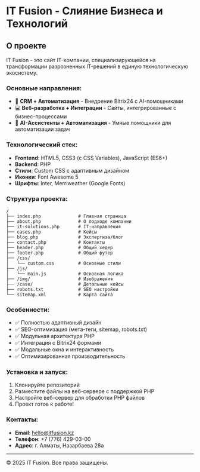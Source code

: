 # IT Fusion - Слияние Бизнеса и Технологий

## О проекте

IT Fusion - это сайт IT-компании, специализирующейся на трансформации разрозненных IT-решений в единую технологическую экосистему.

### Основные направления:
- 🔧 **CRM + Автоматизация** - Внедрение Bitrix24 с AI-помощниками
- 💻 **Веб-разработка + Интеграции** - Сайты, интегрированные с бизнес-процессами  
- 🤖 **AI-Ассистенты + Автоматизация** - Умные помощники для автоматизации задач

### Технологический стек:
- **Frontend**: HTML5, CSS3 (с CSS Variables), JavaScript (ES6+)
- **Backend**: PHP
- **Стили**: Custom CSS с адаптивным дизайном
- **Иконки**: Font Awesome 5
- **Шрифты**: Inter, Merriweather (Google Fonts)

### Структура проекта:
```
/
├── index.php              # Главная страница
├── about.php              # О подходе компании
├── it-solutions.php       # IT-направления
├── cases.php              # Кейсы
├── blog.php               # Экспертиза/блог
├── contact.php            # Контакты
├── header.php             # Общий хедер
├── footer.php             # Общий футер
├── /css/
│   └── custom.css         # Основные стили
├── /js/
│   └── main.js            # Основная логика
├── /img/                  # Изображения
├── /case/                 # Детальные кейсы
├── robots.txt             # SEO настройки
└── sitemap.xml            # Карта сайта
```

### Особенности:
- ✅ Полностью адаптивный дизайн
- ✅ SEO-оптимизация (мета-теги, sitemap, robots.txt)
- ✅ Модульная архитектура PHP
- ✅ Интеграция с Bitrix24 формами
- ✅ Модальные окна и интерактивность
- ✅ Оптимизированная производительность

### Установка и запуск:
1. Клонируйте репозиторий
2. Разместите файлы на веб-сервере с поддержкой PHP
3. Настройте веб-сервер для обработки PHP файлов
4. Проект готов к работе!

### Контакты:
- **Email**: hello@itfusion.kz
- **Телефон**: +7 (776) 429-03-00
- **Адрес**: г. Алматы, Назарбаева 28а

---
© 2025 IT Fusion. Все права защищены.
